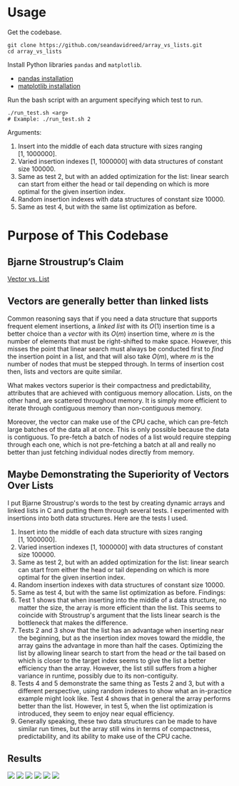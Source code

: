 # Usage
Get the codebase.

```
git clone https://github.com/seandavidreed/array_vs_lists.git
cd array_vs_lists
```

Install Python libraries `pandas` and `matplotlib`.

- [pandas installation](https://pandas.pydata.org/pandas-docs/stable/getting_started/install.html)
- [matplotlib installation](https://matplotlib.org/stable/install/index.html)

Run the bash script with an argument specifying which test to run.

```
./run_test.sh <arg>
# Example: ./run_test.sh 2
```

Arguments:

1. Insert into the middle of each data structure with sizes ranging $`[1,\ 1000000]`$. 
2. Varied insertion indexes $`[1,\ 1000000]`$ with data structures of constant size $`100000`$.
3. Same as test 2, but with an added optimization for the list: linear search can start from either the head or tail depending on which is more optimal for the given insertion index.
4. Random insertion indexes with data structures of constant size $`10000`$.
5. Same as test 4, but with the same list optimization as before.

# Purpose of This Codebase
## Bjarne Stroustrup’s Claim
[Vector vs. List](https://youtu.be/SfkMiGFVhZo?si=vDlHbAw8UEf-0nOY&t=44m50s)

## Vectors are generally better than linked lists
Common reasoning says that if you need a data structure that supports frequent element insertions, a _linked list_ with its $`O(1)`$ insertion time is a better choice than a _vector_ with its $`O(m)`$ insertion time, where $m$ is the number of elements that must be right-shifted to make space. However, this misses the point that linear search must always be conducted first to _find_ the insertion point in a list, and that will also take $`O(m)`$, where $`m`$ is the number of nodes that must be stepped through. In terms of insertion cost then, lists and vectors are quite similar.

What makes vectors superior is their compactness and predictability, attributes that are achieved with contiguous memory allocation. Lists, on the other hand, are scattered throughout memory. It is simply more efficient to iterate through contiguous memory than non-contiguous memory.

Moreover, the vector can make use of the CPU cache, which can pre-fetch large batches of the data all at once. This is only possible because the data is contiguous. To pre-fetch a batch of nodes of a list would require stepping through each one, which is not pre-fetching a batch at all and really no better than just fetching individual nodes directly from memory.

## Maybe Demonstrating the Superiority of Vectors Over Lists
I put Bjarne Stroustrup's words to the test by creating dynamic arrays and linked lists in C and putting them through several tests. I experimented with insertions into both data structures. Here are the tests I used.
1. Insert into the middle of each data structure with sizes ranging $`[1,\ 1000000]`$. 
2. Varied insertion indexes $`[1,\ 1000000]`$ with data structures of constant size $`100000`$.
3. Same as test 2, but with an added optimization for the list: linear search can start from either the head or tail depending on which is more optimal for the given insertion index.
4. Random insertion indexes with data structures of constant size $`10000`$.
5. Same as test 4, but with the same list optimization as before.
Findings:
1. Test 1 shows that when inserting into the middle of a data structure, no matter the size, the array is more efficient than the list. This seems to coincide with Stroustrup's argument that the lists linear search is the bottleneck that makes the difference.
2. Tests 2 and 3 show that the list has an advantage when inserting near the beginning, but as the insertion index moves toward the middle, the array gains the advantage in more than half the cases. Optimizing the list by allowing linear search to start from the head _or_ the tail based on which is closer to the target index seems to give the list a better efficiency than the array. However, the list still suffers from a higher variance in runtime, possibly due to its non-contiguity.
3. Tests 4 and 5 demonstrate the same thing as Tests 2 and 3, but with a different perspective, using random indexes to show what an in-practice example might look like. Test 4 shows that in general the array performs better than the list. However, in test 5, when the list optimization is introduced, they seem to enjoy near equal efficiency.
4. Generally speaking, these two data structures can be made to have similar run times, but the array still wins in terms of compactness, predictability, and its ability to make use of the CPU cache.

## Results
![](test1_results.png)
![](test2_results.png)
![](test3_results.png)
![](test4_results.png)
![](test5_results.png)
![](test6_results.png)
